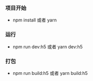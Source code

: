 ### 项目开始

- npm install 或者 yarn

### 运行

- npm run dev:h5 或者 yarn dev:h5

### 打包

- npm run build:h5 或者 yarn build:h5
